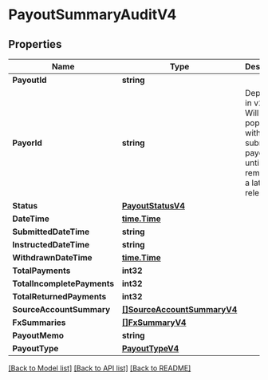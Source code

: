 # PayoutSummaryAuditV4

## Properties

Name | Type | Description | Notes
------------ | ------------- | ------------- | -------------
**PayoutId** | **string** |  | 
**PayorId** | **string** | Deprecated in v2.16. Will be populated with submitting payor ID until removed in a later release. | [optional] 
**Status** | [**PayoutStatusV4**](PayoutStatusV4.md) |  | 
**DateTime** | [**time.Time**](time.Time.md) |  | [optional] 
**SubmittedDateTime** | **string** |  | 
**InstructedDateTime** | **string** |  | [optional] 
**WithdrawnDateTime** | [**time.Time**](time.Time.md) |  | [optional] 
**TotalPayments** | **int32** |  | [optional] 
**TotalIncompletePayments** | **int32** |  | [optional] 
**TotalReturnedPayments** | **int32** |  | [optional] 
**SourceAccountSummary** | [**[]SourceAccountSummaryV4**](SourceAccountSummaryV4.md) |  | [optional] 
**FxSummaries** | [**[]FxSummaryV4**](FxSummaryV4.md) |  | [optional] 
**PayoutMemo** | **string** |  | [optional] 
**PayoutType** | [**PayoutTypeV4**](PayoutTypeV4.md) |  | 

[[Back to Model list]](../README.md#documentation-for-models) [[Back to API list]](../README.md#documentation-for-api-endpoints) [[Back to README]](../README.md)


